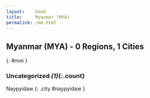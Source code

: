 ```yaml
---
layout:    book
title:     Myanmar (MYA)
permalink: /mm.html
---
```


## Myanmar (MYA) - 0 Regions, 1 Cities
{: #mm }





### Uncategorized _(1)_{:.count}


Naypyidaw  {: .city #naypyidaw } <br>


 
